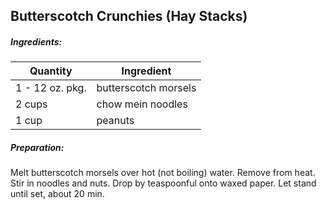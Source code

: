 
## Butterscotch Crunchies (Hay Stacks)

##### Ingredients:

|Quantity            |    Ingredient|
|------------------- | -------------------------------------|
|1 - 12 oz. pkg.     | butterscotch morsels|
|2 cups              | chow mein noodles|
|1 cup               | peanuts|

##### Preparation:

Melt butterscotch morsels over hot (not boiling) water.  Remove from heat.  Stir in noodles
and nuts.  Drop by teaspoonful  onto waxed paper. Let stand until set, about 20 min.

